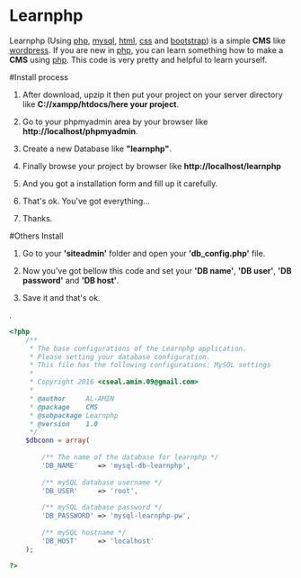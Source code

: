 # Learnphp

Learnphp (Using [php](http://www.php.net), [mysql](http://www.mysql.com), [html](http://www.w3schools.com/html/default.asp), [css](http://www.w3schools.com/css/default.asp) and [bootstrap](http://www.getbootstrap.com)) is a simple **CMS** like [wordpress](http://www.wordpress.org). If you are new in [php](http://www.php.net), you can learn something how to make a **CMS** using [php](http://www.php.net). This code is very pretty and helpful to learn yourself.


#Install process


1. After download, upzip it then put your project on your server directory like **C://xampp/htdocs/here your project**.

2. Go to your phpmyadmin area by your browser like **http://localhost/phpmyadmin**.

3. Create a new Database like **"learnphp"**.

4. Finally browse your project by browser like **http://localhost/learnphp**

5. And you got a installation form and fill up it carefully.

6. That's ok. You've got everything...

7. Thanks.



#Others Install


1. Go to your **'siteadmin'** folder and open your **'db_config.php'** file.
 

2. Now you've got bellow this code and set your __'DB name'__, __'DB user'__, __'DB password'__ and __'DB host'__.


3. Save it and that's ok.


.
```php
<?php
	/**
	 * The base configurations of the Learnphp application.
	 * Please setting your database configuration.
	 * This file has the following configurations: MySQL settings
	 *
	 * Copyright 2016 <cseal.amin.09@gmail.com>
	 * 
	 * @author     AL-AMIN
	 * @package    CMS
	 * @subpackage Learnphp
	 * @version    1.0
	 */
	$dbconn = array(
	
		/** The name of the database for learnphp */
		'DB_NAME' 	  => 'mysql-db-learnphp',
		
		/** mySQL database username */
		'DB_USER' 	  => 'root',
		
		/** mySQL database password */
		'DB_PASSWORD' => 'mysql-learnphp-pw',
		
		/** mySQL hostname */
		'DB_HOST' 	  => 'localhost' 
	);

?>
```
